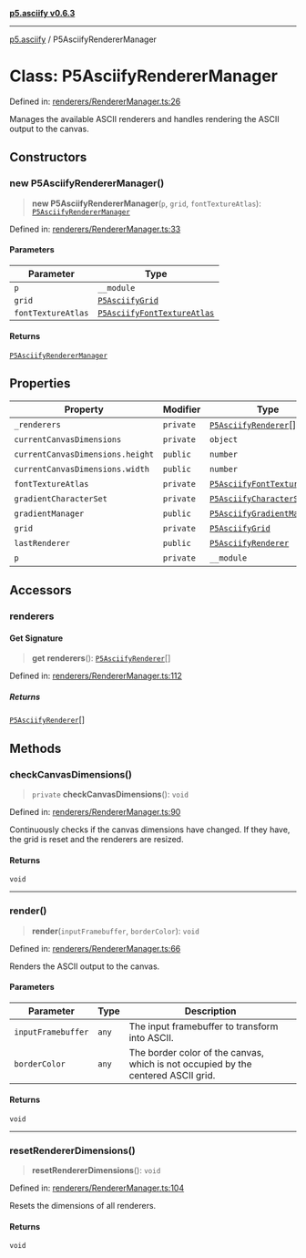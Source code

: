 [**p5.asciify v0.6.3**](../README.md)

***

[p5.asciify](../globals.md) / P5AsciifyRendererManager

# Class: P5AsciifyRendererManager

Defined in: [renderers/RendererManager.ts:26](https://github.com/humanbydefinition/p5-asciify/blob/a31f0afb97e3c5155f610966d7134b37770acf37/src/lib/renderers/RendererManager.ts#L26)

Manages the available ASCII renderers and handles rendering the ASCII output to the canvas.

## Constructors

### new P5AsciifyRendererManager()

> **new P5AsciifyRendererManager**(`p`, `grid`, `fontTextureAtlas`): [`P5AsciifyRendererManager`](P5AsciifyRendererManager.md)

Defined in: [renderers/RendererManager.ts:33](https://github.com/humanbydefinition/p5-asciify/blob/a31f0afb97e3c5155f610966d7134b37770acf37/src/lib/renderers/RendererManager.ts#L33)

#### Parameters

| Parameter | Type |
| ------ | ------ |
| `p` | `__module` |
| `grid` | [`P5AsciifyGrid`](P5AsciifyGrid.md) |
| `fontTextureAtlas` | [`P5AsciifyFontTextureAtlas`](P5AsciifyFontTextureAtlas.md) |

#### Returns

[`P5AsciifyRendererManager`](P5AsciifyRendererManager.md)

## Properties

| Property | Modifier | Type | Defined in |
| ------ | ------ | ------ | ------ |
| <a id="_renderers"></a> `_renderers` | `private` | [`P5AsciifyRenderer`](P5AsciifyRenderer.md)[] | [renderers/RendererManager.ts:29](https://github.com/humanbydefinition/p5-asciify/blob/a31f0afb97e3c5155f610966d7134b37770acf37/src/lib/renderers/RendererManager.ts#L29) |
| <a id="currentcanvasdimensions"></a> `currentCanvasDimensions` | `private` | `object` | [renderers/RendererManager.ts:27](https://github.com/humanbydefinition/p5-asciify/blob/a31f0afb97e3c5155f610966d7134b37770acf37/src/lib/renderers/RendererManager.ts#L27) |
| `currentCanvasDimensions.height` | `public` | `number` | [renderers/RendererManager.ts:27](https://github.com/humanbydefinition/p5-asciify/blob/a31f0afb97e3c5155f610966d7134b37770acf37/src/lib/renderers/RendererManager.ts#L27) |
| `currentCanvasDimensions.width` | `public` | `number` | [renderers/RendererManager.ts:27](https://github.com/humanbydefinition/p5-asciify/blob/a31f0afb97e3c5155f610966d7134b37770acf37/src/lib/renderers/RendererManager.ts#L27) |
| <a id="fonttextureatlas-1"></a> `fontTextureAtlas` | `private` | [`P5AsciifyFontTextureAtlas`](P5AsciifyFontTextureAtlas.md) | [renderers/RendererManager.ts:36](https://github.com/humanbydefinition/p5-asciify/blob/a31f0afb97e3c5155f610966d7134b37770acf37/src/lib/renderers/RendererManager.ts#L36) |
| <a id="gradientcharacterset"></a> `gradientCharacterSet` | `private` | [`P5AsciifyCharacterSet`](P5AsciifyCharacterSet.md) | [renderers/RendererManager.ts:28](https://github.com/humanbydefinition/p5-asciify/blob/a31f0afb97e3c5155f610966d7134b37770acf37/src/lib/renderers/RendererManager.ts#L28) |
| <a id="gradientmanager"></a> `gradientManager` | `public` | [`P5AsciifyGradientManager`](P5AsciifyGradientManager.md) | [renderers/RendererManager.ts:30](https://github.com/humanbydefinition/p5-asciify/blob/a31f0afb97e3c5155f610966d7134b37770acf37/src/lib/renderers/RendererManager.ts#L30) |
| <a id="grid-1"></a> `grid` | `private` | [`P5AsciifyGrid`](P5AsciifyGrid.md) | [renderers/RendererManager.ts:35](https://github.com/humanbydefinition/p5-asciify/blob/a31f0afb97e3c5155f610966d7134b37770acf37/src/lib/renderers/RendererManager.ts#L35) |
| <a id="lastrenderer"></a> `lastRenderer` | `public` | [`P5AsciifyRenderer`](P5AsciifyRenderer.md) | [renderers/RendererManager.ts:31](https://github.com/humanbydefinition/p5-asciify/blob/a31f0afb97e3c5155f610966d7134b37770acf37/src/lib/renderers/RendererManager.ts#L31) |
| <a id="p-1"></a> `p` | `private` | `__module` | [renderers/RendererManager.ts:34](https://github.com/humanbydefinition/p5-asciify/blob/a31f0afb97e3c5155f610966d7134b37770acf37/src/lib/renderers/RendererManager.ts#L34) |

## Accessors

### renderers

#### Get Signature

> **get** **renderers**(): [`P5AsciifyRenderer`](P5AsciifyRenderer.md)[]

Defined in: [renderers/RendererManager.ts:112](https://github.com/humanbydefinition/p5-asciify/blob/a31f0afb97e3c5155f610966d7134b37770acf37/src/lib/renderers/RendererManager.ts#L112)

##### Returns

[`P5AsciifyRenderer`](P5AsciifyRenderer.md)[]

## Methods

### checkCanvasDimensions()

> `private` **checkCanvasDimensions**(): `void`

Defined in: [renderers/RendererManager.ts:90](https://github.com/humanbydefinition/p5-asciify/blob/a31f0afb97e3c5155f610966d7134b37770acf37/src/lib/renderers/RendererManager.ts#L90)

Continuously checks if the canvas dimensions have changed.
If they have, the grid is reset and the renderers are resized.

#### Returns

`void`

***

### render()

> **render**(`inputFramebuffer`, `borderColor`): `void`

Defined in: [renderers/RendererManager.ts:66](https://github.com/humanbydefinition/p5-asciify/blob/a31f0afb97e3c5155f610966d7134b37770acf37/src/lib/renderers/RendererManager.ts#L66)

Renders the ASCII output to the canvas.

#### Parameters

| Parameter | Type | Description |
| ------ | ------ | ------ |
| `inputFramebuffer` | `any` | The input framebuffer to transform into ASCII. |
| `borderColor` | `any` | The border color of the canvas, which is not occupied by the centered ASCII grid. |

#### Returns

`void`

***

### resetRendererDimensions()

> **resetRendererDimensions**(): `void`

Defined in: [renderers/RendererManager.ts:104](https://github.com/humanbydefinition/p5-asciify/blob/a31f0afb97e3c5155f610966d7134b37770acf37/src/lib/renderers/RendererManager.ts#L104)

Resets the dimensions of all renderers.

#### Returns

`void`
